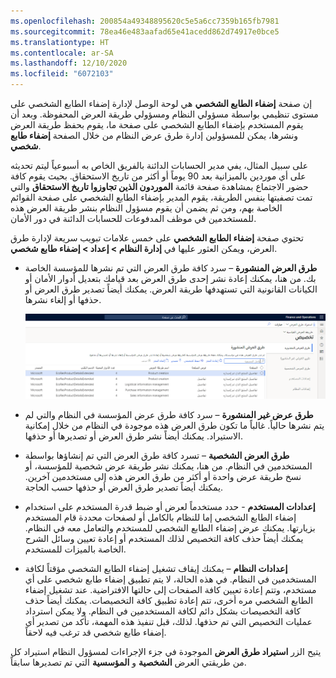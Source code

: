 ```yaml
---
ms.openlocfilehash: 200854a49348895620c5e5a6cc7359b165fb7981
ms.sourcegitcommit: 78ea46e483aafad65e41acedd862d74917e0bce5
ms.translationtype: HT
ms.contentlocale: ar-SA
ms.lasthandoff: 12/10/2020
ms.locfileid: "6072103"
---
```

إن صفحة **إضفاء الطابع الشخصي** هي لوحة الوصل لإدارة إضفاء الطابع الشخصي على مستوى تنظيمي بواسطة مسؤولي النظام ومسؤولي طريقة العرض المحفوظة. وبعد أن يقوم المستخدم بإضفاء الطابع الشخصي على صفحة ما، يقوم بحفظ طريقة العرض ونشرها، يمكن للمسؤولين إدارة طرق عرض النظام من خلال الصفحة **إضفاء طابع شخصي**. 

على سبيل المثال، يفي مدير الحسابات الدائنة بالفريق الخاص به أسبوعياً ليتم تحديثه على أي موردين بالميزانية بعد 90 يوماً أو أكثر من تاريخ الاستحقاق. بحيث يقوم كافة حضور الاجتماع بمشاهدة صفحة قائمة **الموردون الذين تجاوزوا تاريخ الاستحقاق** والتي تمت تصفيتها بنفس الطريقة، يقوم المدير بإضفاء الطابع الشخصي على صفحة القوائم الخاصة بهم، ومن ثم يضمن أن يقوم مسؤول النظام بنشر طريقة العرض هذه للمستخدمين في موظف المدفوعات للحسابات الدائنة في دور الأمان. 

تحتوي صفحة **إضفاء الطابع الشخصي** على خمس علامات تبويب سريعة لإدارة طرق العرض، ويمكن العثور عليها في **إدارة النظام > إعداد > إضفاء طابع شخصي**.

- **طرق العرض المنشورة** – سرد كافة طرق العرض التي تم نشرها للمؤسسة الخاصة بك. من هنا، يمكنك إعادة نشر إحدى طرق العرض بعد قيامك بتعديل أدوار الأمان أو الكيانات القانونية التي تستهدفها طريقة العرض. يمكنك أيضاً تصدير طرق العرض أو حذفها أو إلغاء نشرها. 

    ![لقطة شاشة لصفحة إضفاء الطابع الشخصي التي تعرض علامة التبويب السريعة طرق العرض المنشورة.](../media/personalization-ss.png)

- **طرق عرض غير المنشورة** – سرد كافة طرق عرض المؤسسة في النظام والتي لم يتم نشرها حالياً. غالباً ما تكون طرق العرض هذه موجودة في النظام من خلال إمكانية الاستيراد. يمكنك أيضاً نشر طرق العرض أو تصديرها أو حذفها. 

- **طرق العرض الشخصية** – تسرد كافة طرق العرض التي تم إنشاؤها بواسطة المستخدمين في النظام. من هنا، يمكنك نشر طريقة عرض شخصية للمؤسسة، أو نسخ طريقة عرض واحدة أو أكثر من طرق العرض هذه إلى مستخدمين آخرين. يمكنك أيضاً تصدير طرق العرض أو حذفها حسب الحاجة.

- **إعدادات المستخدم** - حدد مستخدماً لعرض أو ضبط قدرة المستخدم على استخدام إضفاء الطابع الشخصي إما للنظام بالكامل أو لصفحات محددة قام المستخدم بزيارتها. يمكنك عرض إضفاء الطابع الشخصي للمستخدم والتعامل معه في النظام. يمكنك أيضاً حذف كافة التخصيص لذلك المستخدم أو إعادة تعيين وسائل الشرح الخاصة بالميزات للمستخدم. 

- **إعدادات النظام** – يمكنك إيقاف تشغيل إضفاء الطابع الشخصي مؤقتاً لكافة المستخدمين في النظام. في هذه الحالة، لا يتم تطبيق إضفاء طابع شخصي على أي مستخدم، وتتم إعادة تعيين كافة الصفحات إلى حالتها الافتراضية. عند تشغيل إضفاء الطابع الشخصي مره أخرى، تتم إعادة تطبيق كافة التخصيصات. يمكنك أيضاً حذف كافة التخصيصات بشكل دائم لكافة المستخدمين في النظام. ولا يمكن استرداد عمليات التخصيص التي تم حذفها. لذلك، قبل تنفيذ هذه المهمة، تأكد من تصدير أي إضفاء طابع شخصي قد ترغب فيه لاحقاً.
 
 
يتيح الزر **استيراد طرق العرض** الموجودة في جزء الإجراءات لمسؤول النظام استيراد كل من طريقتي العرض **الشخصية** و **المؤسسية** التي تم تصديرها سابقاً.





 
    

